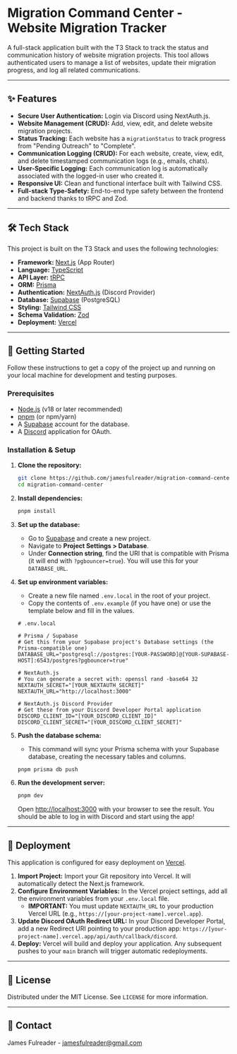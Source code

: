 # Migration Command Center - Website Migration Tracker

A full-stack application built with the T3 Stack to track the status and communication history of website migration projects. This tool allows authenticated users to manage a list of websites, update their migration progress, and log all related communications.

---

## ✨ Features

- **Secure User Authentication:** Login via Discord using NextAuth.js.
- **Website Management (CRUD):** Add, view, edit, and delete website migration projects.
- **Status Tracking:** Each website has a `migrationStatus` to track progress from "Pending Outreach" to "Complete".
- **Communication Logging (CRUD):** For each website, create, view, edit, and delete timestamped communication logs (e.g., emails, chats).
- **User-Specific Logging:** Each communication log is automatically associated with the logged-in user who created it.
- **Responsive UI:** Clean and functional interface built with Tailwind CSS.
- **Full-stack Type-Safety:** End-to-end type safety between the frontend and backend thanks to tRPC and Zod.

---

## 🛠️ Tech Stack

This project is built on the T3 Stack and uses the following technologies:

- **Framework:** [Next.js](https://nextjs.org/) (App Router)
- **Language:** [TypeScript](https://www.typescriptlang.org/)
- **API Layer:** [tRPC](https://trpc.io/)
- **ORM:** [Prisma](https://www.prisma.io/)
- **Authentication:** [NextAuth.js](https://next-auth.js.org/) (Discord Provider)
- **Database:** [Supabase](https://supabase.com/) (PostgreSQL)
- **Styling:** [Tailwind CSS](https://tailwindcss.com/)
- **Schema Validation:** [Zod](https://zod.dev/)
- **Deployment:** [Vercel](https://vercel.com/)

---

## 🚀 Getting Started

Follow these instructions to get a copy of the project up and running on your local machine for development and testing purposes.

### Prerequisites

- [Node.js](https://nodejs.org/en/) (v18 or later recommended)
- [pnpm](https://pnpm.io/) (or npm/yarn)
- A [Supabase](https://supabase.com/) account for the database.
- A [Discord](https://discord.com/developers/applications) application for OAuth.

### Installation & Setup

1. **Clone the repository:**

    ```bash
    git clone https://github.com/jamesfulreader/migration-command-center.git
    cd migration-command-center
    ```

2. **Install dependencies:**

    ```bash
    pnpm install
    ```

3. **Set up the database:**
    - Go to [Supabase](https://supabase.com/) and create a new project.
    - Navigate to **Project Settings > Database**.
    - Under **Connection string**, find the URI that is compatible with Prisma (it will end with `?pgbouncer=true`). You will use this for your `DATABASE_URL`.

4. **Set up environment variables:**
    - Create a new file named `.env.local` in the root of your project.
    - Copy the contents of `.env.example` (if you have one) or use the template below and fill in the values.

    ```env
    # .env.local

    # Prisma / Supabase
    # Get this from your Supabase project's Database settings (the Prisma-compatible one)
    DATABASE_URL="postgresql://postgres:[YOUR-PASSWORD]@[YOUR-SUPABASE-HOST]:6543/postgres?pgbouncer=true"

    # NextAuth.js
    # You can generate a secret with: openssl rand -base64 32
    NEXTAUTH_SECRET="[YOUR_NEXTAUTH_SECRET]"
    NEXTAUTH_URL="http://localhost:3000"

    # NextAuth.js Discord Provider
    # Get these from your Discord Developer Portal application
    DISCORD_CLIENT_ID="[YOUR_DISCORD_CLIENT_ID]"
    DISCORD_CLIENT_SECRET="[YOUR_DISCORD_CLIENT_SECRET]"
    ```

5. **Push the database schema:**
    - This command will sync your Prisma schema with your Supabase database, creating the necessary tables and columns.

    ```bash
    pnpm prisma db push
    ```

6. **Run the development server:**

    ```bash
    pnpm dev
    ```

    Open [http://localhost:3000](http://localhost:3000) with your browser to see the result. You should be able to log in with Discord and start using the app!

---

## 🚢 Deployment

This application is configured for easy deployment on [Vercel](https://vercel.com/).

1. **Import Project:** Import your Git repository into Vercel. It will automatically detect the Next.js framework.
2. **Configure Environment Variables:** In the Vercel project settings, add all the environment variables from your `.env.local` file.
    - **IMPORTANT:** You must update `NEXTAUTH_URL` to your production Vercel URL (e.g., `https://[your-project-name].vercel.app`).
3. **Update Discord OAuth Redirect URL:** In your Discord Developer Portal, add a new Redirect URI pointing to your production app: `https://[your-project-name].vercel.app/api/auth/callback/discord`.
4. **Deploy:** Vercel will build and deploy your application. Any subsequent pushes to your `main` branch will trigger automatic redeployments.

---

## 📄 License

Distributed under the MIT License. See `LICENSE` for more information.

---

## 📧 Contact

James Fulreader - [jamesfulreader@gmail.com](mailto:jamesfulreader@gmail.com)
